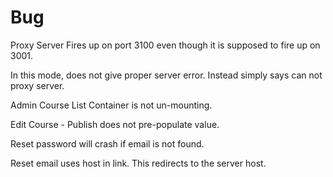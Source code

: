 # Bug

Proxy Server Fires up on port 3100 even though it is supposed to fire up on 3001.

In this mode, does not give proper server error. Instead simply says can not proxy server.

Admin Course List Container is not un-mounting.

Edit Course - Publish does not pre-populate value.

Reset password will crash if email is not found.

Reset email uses host in link. This redirects to the server host.
